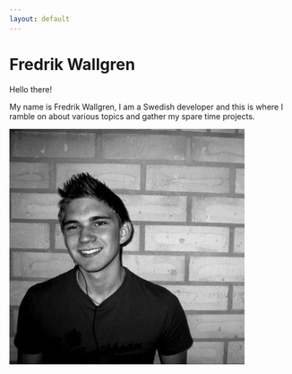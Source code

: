 ```yaml
---
layout: default
---
```

# Fredrik Wallgren

Hello there!

My name is Fredrik Wallgren, I am a Swedish developer and this is where I ramble on about various
topics and gather my spare time projects.

![Portrait](/images/fredrik.jpg)
